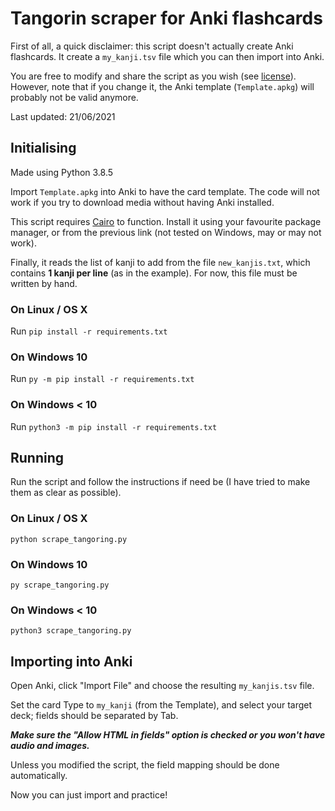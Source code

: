 # Tangorin scraper for Anki flashcards

First of all, a quick disclaimer: this script doesn't actually create Anki flashcards. It create a `my_kanji.tsv` file which you can then import into Anki.

You are free to modify and share the script as you wish (see [license](https://github.com/rykerish/tangorin_scraper/blob/main/LICENSE)). However, note that if you change it, the Anki template (`Template.apkg`) will probably not be valid anymore.

Last updated: 21/06/2021

## Initialising

Made using Python 3.8.5

Import `Template.apkg` into Anki to have the card template. The code will not work if you try to download media without having Anki installed.

This script requires [Cairo](https://www.cairographics.org/download/) to function. Install it using your favourite package manager, or from the previous link (not tested on Windows, may or may not work).

Finally, it reads the list of kanji to add from the file `new_kanjis.txt`, which contains **1 kanji per line** (as in the example). For now, this file must be written by hand.

### On Linux / OS X

Run `pip install -r requirements.txt`

### On Windows 10

Run `py -m pip install -r requirements.txt`

### On Windows < 10

Run `python3 -m pip install -r requirements.txt`

## Running

Run the script and follow the instructions if need be (I have tried to make them as clear as possible).

### On Linux / OS X

`python scrape_tangoring.py`

### On Windows 10

`py scrape_tangoring.py`

### On Windows < 10

`python3 scrape_tangoring.py`

## Importing into Anki

Open Anki, click "Import File" and choose the resulting `my_kanjis.tsv` file.

Set the card Type to `my_kanji` (from the Template), and select your target deck; fields should be separated by Tab.

***Make sure the "Allow HTML in fields" option is checked or you won't have audio and images.***

Unless you modified the script, the field mapping should be done automatically.

Now you can just import and practice!

